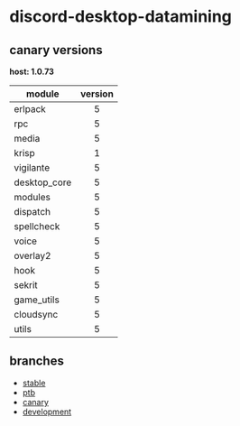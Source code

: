 # discord-desktop-datamining

## canary versions

**host: 1.0.73**

| module | version |
| ------ | :-----: |
| erlpack | 5 |
| rpc | 5 |
| media | 5 |
| krisp | 1 |
| vigilante | 5 |
| desktop_core | 5 |
| modules | 5 |
| dispatch | 5 |
| spellcheck | 5 |
| voice | 5 |
| overlay2 | 5 |
| hook | 5 |
| sekrit | 5 |
| game_utils | 5 |
| cloudsync | 5 |
| utils | 5 |

## branches

- [stable](https://github.com/OpenAsar/discord-desktop-datamining/tree/stable)
- [ptb](https://github.com/OpenAsar/discord-desktop-datamining/tree/ptb)
- [canary](https://github.com/OpenAsar/discord-desktop-datamining/tree/canary)
- [development](https://github.com/OpenAsar/discord-desktop-datamining/tree/development)